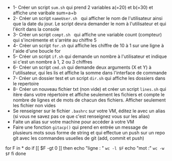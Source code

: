 - 1- Créer un script `sum.sh` qui prend 2 variables a(=20) et b(=30) et affiche une varibale  sum=a+b
- 2- Créer un script `nameUser.sh ` qui afficher le nom de l'utilisateur ainsi que la date du jour. Le script devra demander le nom à l'utilisateur et qui l'écrit dans la console
- 3- Créer un script `compt.sh ` qui affiche une variable count (compteur) qui s'incrémente et s'arrète au chiffre 5
- 4- Créer un script `for.sh` qui affiche les chiffre de 10 à 1 sur une ligne à l'aide d'une boucle for 
- 5- Créer un script `if.sh` qui demande un nombre à l'utilisateur et indique si c'est un nombre à 1, 2 ou 3 chiffres 
- 6- Créer un script `cmd.sh` qui demande deux arguments (X et Y)  à l'utilisateur, qui les lis et affiche la somme dans l'interface de commande 
- 7- Créer un dossier test et un script `dir.sh` qui affiche les dossiers dans le repertoire 
- 8- Créer un nouveau fichier txt (non vide) et créer un script `lines.sh` qui itère dans votre répertoire et affiche seulement les fichiers et compte le nombre de lignes et de mots de chacun des fichiers. Afficher seulement les fichier non vides
- Se renseigner sur le fichier `.bashrc` sur votre VM, éditez le avec un alias (si vous ne savez pas ce que c'est renseignez vous sur les alias)
- Faite un alias sur votre machine pour accéder à votre VM 
- Faire une fonction `gitacp()` qui prend en entrée un message de plusieurs mots sous forme de string et qui effectue un push sur un repo git avec les commandes usuelles de git (add, commit et push)








for F in *
do
      if [[ $F -gt 0 ]]
      then
            echo "ligne : " `wc -l $F`
            echo "mot :" `wc -w $F`
      fi
done